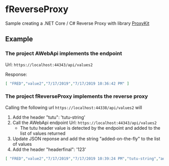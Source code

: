 # fReverseProxy
Sample creating a .NET Core / C# Reverse Proxy with library [ProxyKit](https://github.com/damianh/ProxyKit)

## Example

### The project AWebApi implements the endpoint
Url: `https://localhost:44343/api/values2`

Response:
```JSON
[ "FRED","value2","7/17/2019","7/17/2019 10:36:42 PM" ]
```

### The project fReverseProxy implements the reverse proxy
Calling the following url `https://localhost:44338/api/values2` will 
1. Add the header "tutu": 'tutu-string'
1. Call the AWebApi endpoint Url: `https://localhost:44343/api/values2`
    - The tutu header value is detected by the endpoint and added to the list of values returned
1. Update JSON reponse and add the string "added-on-the-fly" to the list of values
1. Add the header "headerfinal": '123'

```JSON
[ "FRED","value2","7/17/2019","7/17/2019 10:39:24 PM","tutu-string","added-on-the-fly" ] 
```
